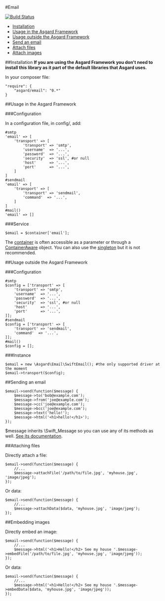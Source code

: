 #Email

[![Build Status](https://travis-ci.org/asgardphp/email.svg?branch=master)](https://travis-ci.org/asgardphp/email)

- [Installation](#installation)
- [Usage in the Asgard Framework](#usage-asgard)
- [Usage outside the Asgard Framework](#usage-outside)
- [Send an email](#send)
- [Attach files](#files)
- [Attach images](#images)

<a name="installation"></a>
##Installation
**If you are using the Asgard Framework you don't need to install this library as it part of the default libraries that Asgard uses.**

In your composer file:

    "require": {
        "asgard/email": "0.*"
	}

<a name="usage-asgard"></a>
##Usage in the Asgard Framework

###Configuration

In a configuration file, in config/, add:

	#smtp
	'email' => [
		'transport' => [
			'transport' => 'smtp',
			'username'  => '...',
			'password'  => '...',
			'security'  => 'ssl', #or null
			'host'      => '...',
			'port'      => '...',
		]
	]
	#sendmail
	'email' => [
		'transport' => [
			'transport' => 'sendmail',
			'command'  => '...',
		]
	]
	#mail()
	'email' => []

###Service

	$email = $container['email'];
	
The [container](docs/container) is often accessible as a parameter or through a [ContainerAware](docs/container#containeraware) object. You can also use the [singleton](docs/container#usage-outside) but it is not recommended.

<a name="usage-outside"></a>
##Usage outside the Asgard Framework

###Configuration

	#smtp
	$config = ['transport' => [
		'transport' => 'smtp',
		'username'  => '...',
		'password'  => '...',
		'security'  => 'ssl', #or null
		'host'      => '...',
		'port'      => '...',
	]];
	#sendmail
	$config = ['transport' => [
		'transport' => 'sendmail',
		'command'  => '...',
	]];
	#mail()
	$config = [];

###Instance

	$email = new \Asgard\Email\SwiftEmail(); #the only supported driver at the moment
	$email->transport($config);

<a name="send"></a>
##Sending an email

	$email->send(function($message) {
		$message->to('bob@example.com');
		$message->from('joe@example.com');
		$message->cc('joe@example.com');
		$message->bcc('joe@example.com');
		$message->text('hello!');
		$message->html('<h1>hello!</h1>');
	});

$message inherits \Swift_Message so you can use any of its methods as well. [See its documentation](http://swiftmailer.org/docs/messages.html).

<a name="files"></a>
##Attaching files

Directly attach a file:

	$email->send(function($message) {
		//...
		$message->attachFile('/path/to/file.jpg', 'myhouse.jpg', 'image/jpeg');
	});

Or data:

	$email->send(function($message) {
		//...
		$message->attachData($data, 'myhouse.jpg', 'image/jpeg');
	});

<a name="images"></a>
##Embedding images

Directly embed an image:

	$email->send(function($message) {
		//...
		$message->html('<h1>Hello!</h2> See my house '.$message->embedFile('/path/to/file.jpg', 'myhouse.jpg', 'image/jpeg'));
	});

Or data:

	$email->send(function($message) {
		//...
		$message->html('<h1>Hello!</h2> See my house '.$message->embedData($data, 'myhouse.jpg', 'image/jpeg'));
	});